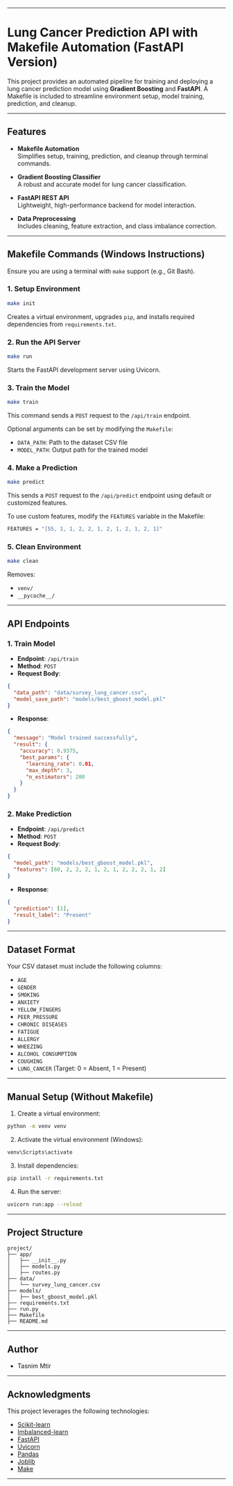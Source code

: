 
---

# Lung Cancer Prediction API with Makefile Automation (FastAPI Version)

This project provides an automated pipeline for training and deploying a lung cancer prediction model using **Gradient Boosting** and **FastAPI**. A Makefile is included to streamline environment setup, model training, prediction, and cleanup.

---

## Features

- **Makefile Automation**  
  Simplifies setup, training, prediction, and cleanup through terminal commands.

- **Gradient Boosting Classifier**  
  A robust and accurate model for lung cancer classification.

- **FastAPI REST API**  
  Lightweight, high-performance backend for model interaction.

- **Data Preprocessing**  
  Includes cleaning, feature extraction, and class imbalance correction.

---

## Makefile Commands (Windows Instructions)

Ensure you are using a terminal with `make` support (e.g., Git Bash).

### 1. Setup Environment

```bash
make init
```

Creates a virtual environment, upgrades `pip`, and installs required dependencies from `requirements.txt`.

### 2. Run the API Server

```bash
make run
```

Starts the FastAPI development server using Uvicorn.

### 3. Train the Model

```bash
make train
```

This command sends a `POST` request to the `/api/train` endpoint.

Optional arguments can be set by modifying the `Makefile`:
- `DATA_PATH`: Path to the dataset CSV file
- `MODEL_PATH`: Output path for the trained model

### 4. Make a Prediction

```bash
make predict
```

This sends a `POST` request to the `/api/predict` endpoint using default or customized features.

To use custom features, modify the `FEATURES` variable in the Makefile:
```bash
FEATURES = "[55, 1, 1, 2, 2, 1, 2, 1, 2, 1, 2, 1]"
```

### 5. Clean Environment

```bash
make clean
```

Removes:
- `venv/`
- `__pycache__/`

---

## API Endpoints

### 1. Train Model

- **Endpoint**: `/api/train`  
- **Method**: `POST`  
- **Request Body**:
```json
{
  "data_path": "data/survey_lung_cancer.csv",
  "model_save_path": "models/best_gboost_model.pkl"
}
```

- **Response**:
```json
{
  "message": "Model trained successfully",
  "result": {
    "accuracy": 0.9375,
    "best_params": {
      "learning_rate": 0.01,
      "max_depth": 3,
      "n_estimators": 200
    }
  }
}
```

### 2. Make Prediction

- **Endpoint**: `/api/predict`  
- **Method**: `POST`  
- **Request Body**:
```json
{
  "model_path": "models/best_gboost_model.pkl",
  "features": [60, 2, 2, 2, 1, 2, 1, 2, 2, 2, 1, 2]
}
```

- **Response**:
```json
{
  "prediction": [1],
  "result_label": "Present"
}
```

---

## Dataset Format

Your CSV dataset must include the following columns:

- `AGE`  
- `GENDER`  
- `SMOKING`  
- `ANXIETY`  
- `YELLOW_FINGERS`  
- `PEER_PRESSURE`  
- `CHRONIC DISEASES`  
- `FATIGUE`  
- `ALLERGY`  
- `WHEEZING`  
- `ALCOHOL CONSUMPTION`  
- `COUGHING`  
- `LUNG_CANCER` (Target: 0 = Absent, 1 = Present)

---

## Manual Setup (Without Makefile)

1. Create a virtual environment:

```bash
python -m venv venv
```

2. Activate the virtual environment (Windows):

```bash
venv\Scripts\activate
```

3. Install dependencies:

```bash
pip install -r requirements.txt
```

4. Run the server:

```bash
uvicorn run:app --reload
```

---

## Project Structure

```
project/
├── app/
│   ├── __init__.py
│   ├── models.py
│   ├── routes.py
├── data/
│   └── survey_lung_cancer.csv
├── models/
│   ├── best_gboost_model.pkl
├── requirements.txt
├── run.py
├── Makefile
├── README.md
```

---

## Author

- Tasnim Mtir

---

## Acknowledgments

This project leverages the following technologies:

- [Scikit-learn](https://scikit-learn.org/)
- [Imbalanced-learn](https://imbalanced-learn.org/)
- [FastAPI](https://fastapi.tiangolo.com/)
- [Uvicorn](https://www.uvicorn.org/)
- [Pandas](https://pandas.pydata.org/)
- [Joblib](https://joblib.readthedocs.io/)
- [Make](https://www.gnu.org/software/make/)

---

